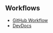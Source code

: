 ## Workflows

- [GitHub Workflow](https://github.com/gharlan/alfred-github-workflow)
- [DevDocs](https://github.com/yannickglt/alfred-devdocs)
